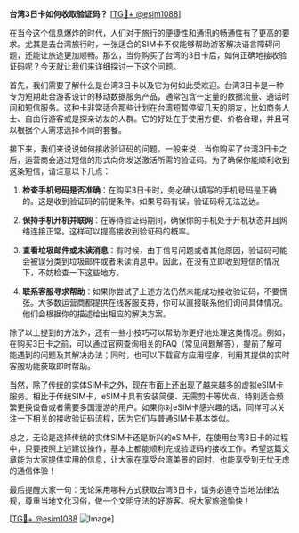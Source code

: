 **台湾3日卡如何收取验证码？** [[TG💪+ @esim1088](https://t.me/s/esim1088)]

在当今这个信息爆炸的时代，人们对于旅行的便捷性和通讯的畅通性有了更高的要求。尤其是去台湾旅行时，一张适合的SIM卡不仅能够帮助游客解决语言障碍问题，还能让旅途更加顺畅。那么，当你购买了台湾的3日卡后，如何正确地接收验证码呢？今天就让我们来详细探讨一下这个问题。

首先，我们需要了解什么是台湾3日卡以及它为何如此受欢迎。台湾3日卡是一种专为短期赴台游客设计的移动数据服务产品，通常包含一定量的数据流量、通话时间和短信服务。这种卡非常适合那些计划在台湾短暂停留几天的朋友，比如商务人士、自由行游客或是探亲访友的人群。它的好处在于使用方便、价格合理，并且可以根据个人需求选择不同的套餐。

接下来，我们来说说如何接收验证码的问题。一般来说，当你购买了台湾3日卡之后，运营商会通过短信的形式向你发送激活所需的验证码。为了确保你能顺利收到这条短信，请注意以下几点：

1. **检查手机号码是否准确**：在购买3日卡时，务必确认填写的手机号码是正确的。这是收到验证码的前提条件。如果号码有误，验证码将无法送达。

2. **保持手机开机并联网**：在等待验证码期间，确保你的手机处于开机状态并且网络连接正常。这样可以提高接收到验证码的概率。

3. **查看垃圾邮件或未读消息**：有时候，由于信号问题或者其他原因，验证码可能会被误分类到垃圾邮件或者未读消息中。因此，在没有立即收到短信的情况下，不妨检查一下这些地方。

4. **联系客服寻求帮助**：如果你尝试了上述方法仍然未能成功接收验证码，不要慌张。大多数运营商都提供在线客服支持，你可以直接联系他们询问具体情况。他们会根据你的描述给出相应的解决方案。

除了以上提到的方法外，还有一些小技巧可以帮助你更好地处理这类情况。例如，在购买3日卡之前，可以通过官网查询相关的FAQ（常见问题解答），提前了解可能遇到的问题及其解决办法；同时，也可以下载官方应用程序，利用其提供的实时客服功能获取即时帮助。

当然，除了传统的实体SIM卡之外，现在市面上还出现了越来越多的虚拟eSIM卡服务。相比于传统SIM卡，eSIM卡具有安装简便、无需剪卡等优点，特别适合频繁更换设备或者需要多国漫游的用户。如果你对eSIM卡感兴趣的话，同样可以关注一下相关的接收验证码流程，因为它们与普通SIM卡基本类似。

总之，无论是选择传统的实体SIM卡还是新兴的eSIM卡，在使用台湾3日卡的过程中，只要按照上述建议操作，基本上都能顺利完成验证码的接收工作。希望这篇文章能为大家提供实用的信息，让大家在享受台湾美景的同时，也能享受到无忧无虑的通信体验！

最后提醒大家一句：无论采用哪种方式获取台湾3日卡，请务必遵守当地法律法规，尊重当地文化习俗，做一个文明守法的好游客。祝大家旅途愉快！

[[TG💪+ @esim1088](https://t.me/s/esim1088) ![Image](https://i.postimg.cc/4NQfJmqS/Snipaste-2025-05-13-00-14-12.png)]